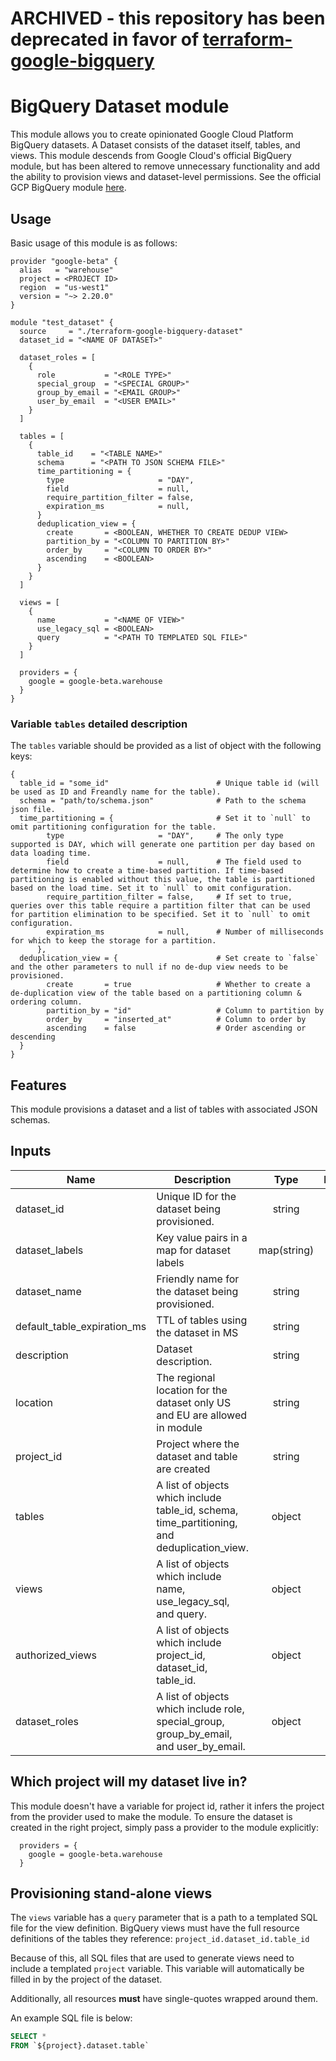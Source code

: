 # ARCHIVED - this repository has been deprecated in favor of [terraform-google-bigquery](https://github.com/terraform-google-modules/terraform-google-bigquery)

# BigQuery Dataset module

This module allows you to create opinionated Google Cloud Platform BigQuery datasets. A Dataset consists of the dataset itself, tables, and views.
This module descends from Google Cloud's official BigQuery module, but has been altered to remove unnecessary functionality and add the ability to provision views and dataset-level permissions. 
See the official GCP BigQuery module [here](https://github.com/terraform-google-modules/terraform-google-bigquery). 

## Usage

Basic usage of this module is as follows:

```hcl
provider "google-beta" {
  alias   = "warehouse"
  project = <PROJECT ID>
  region  = "us-west1"
  version = "~> 2.20.0"
}

module "test_dataset" {
  source     = "./terraform-google-bigquery-dataset"
  dataset_id = "<NAME OF DATASET>"

  dataset_roles = [
    {
      role           = "<ROLE TYPE>"
      special_group  = "<SPECIAL GROUP>"
      group_by_email = "<EMAIL GROUP>"
      user_by_email  = "<USER EMAIL>"
    }
  ]

  tables = [
    {
      table_id    = "<TABLE NAME>"
      schema      = "<PATH TO JSON SCHEMA FILE>"
      time_partitioning = {
        type                     = "DAY",
        field                    = null,
        require_partition_filter = false,
        expiration_ms            = null,
      }
      deduplication_view = {
        create       = <BOOLEAN, WHETHER TO CREATE DEDUP VIEW>
        partition_by = "<COLUMN TO PARTITION BY>"
        order_by     = "<COLUMN TO ORDER BY>"
        ascending    = <BOOLEAN>
      }
    }
  ]

  views = [
    {
      name           = "<NAME OF VIEW>"
      use_legacy_sql = <BOOLEAN>
      query          = "<PATH TO TEMPLATED SQL FILE>"
    }
  ]

  providers = {
    google = google-beta.warehouse
  }
}
```

### Variable `tables` detailed description

The `tables` variable should be provided as a list of object with the following keys:
```hcl
{
  table_id = "some_id"                        # Unique table id (will be used as ID and Freandly name for the table).
  schema = "path/to/schema.json"              # Path to the schema json file.
  time_partitioning = {                       # Set it to `null` to omit partitioning configuration for the table.
        type                     = "DAY",     # The only type supported is DAY, which will generate one partition per day based on data loading time.
        field                    = null,      # The field used to determine how to create a time-based partition. If time-based partitioning is enabled without this value, the table is partitioned based on the load time. Set it to `null` to omit configuration.
        require_partition_filter = false,     # If set to true, queries over this table require a partition filter that can be used for partition elimination to be specified. Set it to `null` to omit configuration.
        expiration_ms            = null,      # Number of milliseconds for which to keep the storage for a partition.
      },
  deduplication_view = {                      # Set create to `false` and the other parameters to null if no de-dup view needs to be provisioned.
        create       = true                   # Whether to create a de-duplication view of the table based on a partitioning column & ordering column. 
        partition_by = "id"                   # Column to partition by
        order_by     = "inserted_at"          # Column to order by
        ascending    = false                  # Order ascending or descending
  }
}
```

## Features
This module provisions a dataset and a list of tables with associated JSON schemas.

<!-- BEGINNING OF PRE-COMMIT-TERRAFORM DOCS HOOK -->
## Inputs

| Name                           | Description                                                                                  |    Type     | Default  | Required |
| ------------------------------ | -------------------------------------------------------------------------------------------- | :---------: | :------: | :------: |
| dataset\_id                    | Unique ID for the dataset being provisioned.                                                 |   string    |   n/a    |   yes    |
| dataset\_labels                | Key value pairs in a map for dataset labels                                                  | map(string) |   n/a    |   yes    |
| dataset\_name                  | Friendly name for the dataset being provisioned.                                             |   string    |   n/a    |   yes    |
| default\_table\_expiration\_ms | TTL of tables using the dataset in MS                                                        |   string    | `"null"` |    no    |
| description                    | Dataset description.                                                                         |   string    |   n/a    |   yes    |
| location                       | The regional location for the dataset only US and EU are allowed in module                   |   string    |  `"US"`  |    no    |
| project\_id                    | Project where the dataset and table are created                                              |   string    |   n/a    |   yes    |
| tables                         | A list of objects which include table_id, schema, time_partitioning, and deduplication_view. |   object    | `<list>` |    no    |
| views                          | A list of objects which include name, use_legacy_sql, and query.                             |   object    | `<list>` |    no    |
| authorized_views               | A list of objects which include project_id, dataset_id, table_id.                            |   object    | `<list>` |    no    |
| dataset_roles                  | A list of objects which include role, special_group, group_by_email, and user_by_email.      |   object    | `<list>` |    no    |

## Which project will my dataset live in?

This module doesn't have a variable for project id, rather it infers the project from the provider used to make the module. To ensure the dataset is created in the right project, simply pass a provider to the module explicitly:

```hcl
  providers = {
    google = google-beta.warehouse
  }
```

## Provisioning stand-alone views

The `views` variable has a `query` parameter that is a path to a templated SQL file for the view definition. BigQuery views must have the full resource definitions of the tables they reference: `project_id.dataset_id.table_id`

Because of this, all SQL files that are used to generate views need to include a templated `project` variable. This variable will automatically be filled in by the project of the dataset. 

Additionally, all resources **must** have single-quotes wrapped around them. 

An example SQL file is below:

```SQL
SELECT *
FROM `${project}.dataset.table`
```
